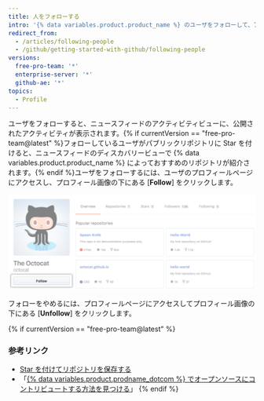 ```yaml
---
title: 人をフォローする
intro: '{% data variables.product.product_name %} のユーザをフォローして、アクティビティに関する通知を受け取ることができます。{% if currentVersion == "free-pro-team@latest" %}また、それらのユーザのコミュニティ内でプロジェクトを見つけることもできます。{% endif %}'
redirect_from:
  - /articles/following-people
  - /github/getting-started-with-github/following-people
versions:
  free-pro-team: '*'
  enterprise-server: '*'
  github-ae: '*'
topics:
  - Profile
---
```


ユーザをフォローすると、ニュースフィードのアクティビティビューに、公開されたアクティビティが表示されます。{% if currentVersion == "free-pro-team@latest" %}フォローしているユーザがパブリックリポジトリに Star を付けると、ニュースフィードのディスカバリービューで {% data variables.product.product_name %} によっておすすめのリポジトリが紹介されます。{% endif %}ユーザをフォローするには、ユーザのプロフィールページにアクセスし、プロフィール画像の下にある [**Follow**] をクリックします。

![ユーザのフォローボタン](/assets/images/help/profile/follow-user-button.png)

フォローをやめるには、プロフィールページにアクセスしてプロフィール画像の下にある [**Unfollow**] をクリックします。

{% if currentVersion == "free-pro-team@latest" %}
### 参考リンク

- [Star を付けてリポジトリを保存する](/articles/saving-repositories-with-stars/)
- 「[{% data variables.product.prodname_dotcom %} でオープンソースにコントリビュートする方法を見つける](/github/getting-started-with-github/finding-ways-to-contribute-to-open-source-on-github)」
{% endif %}
